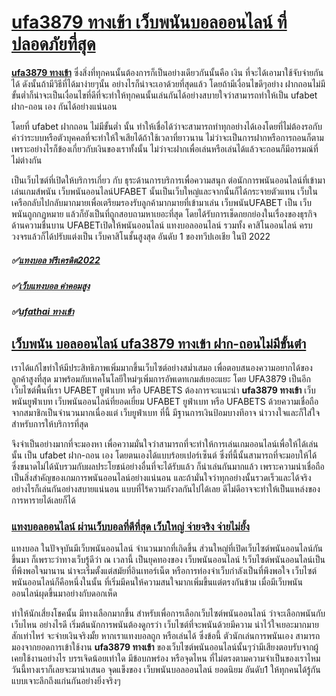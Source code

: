 # [ufa3879 ทางเข้า เว็บพนันบอลออนไลน์ ที่ปลอดภัยที่สุด](https://www.ufa88s.co/)

[**ufa3879 ทางเข้า**](https://www.ufa88s.co/ufa3879-%e0%b8%97%e0%b8%b2%e0%b8%87%e0%b9%80%e0%b8%82%e0%b9%89%e0%b8%b2/) ซึ่งสิ่งที่ทุกคนนั้นต้องการก็เป็นอย่างเดียวกันนั้นคือ เงิน ที่จะได้เอามาใช้จับจ่ายกันได้ ดังนั้นถ้ามีวิธีที่ได้มาง่ายๆนั้น อย่างไรก็น่าจะเอาด้วยที่สุดแล้ว โดยถ้ามีเงื่อนไขดีๆอย่าง ฝากถอนไม่มีขั้นต่ำก็น่าจะเป็นเงื่อนไขที่ดีที่จะทำให้ทุกคนนั้นเล่นกันได้อย่างสบายใจว่าสามารถทำให้เป็น ufabet ฝาก-ถอน เอง กันได้อย่างแน่นอน

โดยที่ ufabet ฝากถอน ไม่มีขั้นต่ำ นั้น ทำให้เชื่อได้ว่าจะสามารถทำทุกอย่างได้เองโดยที่ไม่ต้องรอกับคำว่าระบบหรือตัวบุคคลที่จะทำให้ใจเสียได้ถ้าใช้เวลาที่ยาวนาน ไม่ว่าจะเป็นการฝากหรือการถอนก็ตาม เพราะอย่างไรก็ข้องเกี่ยวกับเงินของเราทั้งนั้น ไม่ว่าจะฝากเพื่อเล่นหรือเล่นได้แล้วจะถอนก็มีอารมณ์ที่ไม่ต่างกัน

เป็นเว็บไซต์ที่เปิดให้บริการเกี่ยว กับ ธุระด้านการบริการเพื่อความสนุก ต่อนักการพนันออนไลน์ที่เข้ามาเล่นเกมส์พนัน เว็บพนันออนไลน์UFABET นั้นเป็นเว็บใหญ่และจากนั้นก็ได้กระจายตัวแทน เว็บในเครือกลับไปกลับมากมายเพื่อเตรียมรองรับลูกค้ามากมายที่เข้ามาเล่น เว็บพนันUFABET เป็น เว็บพนันถูกกฏหมาย แล้วก็ยังเป็นที่ถูกสอบถามหาเยอะที่สุด โดยได้รับการเช็ดกยกย่องในเรื่องของธุรกิจด้านความชื่นบาน UFABETเปิดให้พนันออนไลน์ แทงบอลออนไลน์ รวมทั้ง คาสิโนออนไลน์ ครบวงจรแล้วก็ได้ปรับแต่งเป็น เว็บคาสิโนชั้นสูงสุด อันดับ 1 ของทวีปเอเชีย ในปี 2022

##### ✅[แทงบอล ฟรีเครดิต2022](https://www.ufa88s.co/แทงบอล-ฟรีเครดิต2022)

##### ✅[เว็บแทงบอล ค่าคอมสูง](https://www.ufa88s.co/เว็บแทงบอล-ค่าคอมสูง)

##### ✅[ufathai ทางเข้า](https://www.ufa88s.co/ufathai-ทางเข้า/)

## [เว็บพนัน บอลออนไลน์ ufa3879 ทางเข้า ฝาก-ถอนไม่มีขั้นตำ](https://www.ufa88s.info/)

เราได้แก้ไขทำให้มีประสิทธิภาพเพิ่มมากขึ้นเว็บไซต์อย่างสม่ำเสมอ เพื่อตอบสนองความอยากได้ของลูกค้าสูงที่สุด มาพร้อมกับเทคโนโลยีใหม่ๆเพิ่มการอัพเดทเกมส์เยอะแยะ โดย UFA3879 เป็นอีกเว็บไซต์พื้นที่เรา UFABET ยูฟ่าเบท หรือ UFABETS ต้องการจะแนะนำ **ufa3879 ทางเข้า** เว็บพนันยูฟ่าเบท เว็บพนันออนไลน์ที่ยอดเยี่ยม UFABET ยูฟ่าเบท หรือ UFABETS ด้วยความเชื่อถือจากสมาชิกเป็นจำนวนมากเนื่องแต่ เว็บยูฟ่าเบท ที่นี้ มีฐานการเงินป้อมบางทีอาจ น่าวางใจและก็ใส่ใจสำหรับการให้บริการที่สุด

จึงจำเป็นอย่างมากที่จะมองหา เพื่อความมั่นใจว่าสามารถที่จะทำให้การเล่นเกมออนไลน์เพื่อให้ได้เล่นนั้น เป็น ufabet ฝาก-ถอน เอง โดยตนเองได้แบบร้อยเปอร์เซ็นต์ ซึ่งที่นี้นั้นสามารถที่จะมอบให้ได้ ซึ่งขนาดไม่ได้นับรวมกับผลประโยชน์อย่างอื่นที่จะได้รับแล้ว ก็น่าเล่นกันมากแล้ว เพราะความน่าเชื่อถือเป็นสิ่งสำคัญของเกมการพนันออนไลน์อย่างแน่นอน และถ้ามั่นใจว่าทุกอย่างนั้นรวดเร็วและได้จริง อย่างไรก็เล่นกันอย่างสบายแน่นอน แบบที่ไร้ความกังวลกันไปได้เลย ดีไม่ดีอาจจะทำให้เป็นแหล่งของการหารายได้เลยก็ได้

### [แทงบอลออนไลน์ ผ่านเว็บบอลที่ดีที่สุด เว็บใหญ่ จ่ายจริง จ่ายไม่ยั้ง](https://line.me/R/ti/p/@ufa88v3)

แทงบอล ในปัจจุบันมีเว็บพนันออนไลน์ จำนวนมากที่เกิดขึ้น ส่วนใหญ่ที่เปิดเว็บไซต์พนันออนไลน์กันขึ้นมา ก็เพราะว่าทางเว็บรู้ดีว่า ณ เวลานี้ เป็นยุคทองของ เว็บพนันออนไลน์ !เว็บไซต์พนันออนไลน์เป็นที่พึงพอใจมานาน น่าจะเริ่มตั้งแต่สมัยที่อินเทอร์เน็ต หรือการท่องจำเว็บกำลังเป็นที่พึงพอใจ เว็บไซต์พนันออนไลน์ก็คือหนึ่งในนั้น ที่เริ่มมีคนให้ความสนใจมากเพิ่มขึ้นแต่ตรงกันข้าม เมื่อมีเว็บพนันออนไลน์ผุดขึ้นมาอย่างกับดอกเห็ด

ทำให้นักเสี่ยงโชคนั้น มีทางเลือกมากขึ้น สำหรับเพื่อการเลือกเว็บไซต์พนันออนไลน์ ว่าจะเลือกพนันกับเว็บไหน อย่างไรดี เริ่มต้นนักการพนันต้องดูกรว่า เว็บไซต์ที่จะพนันด้วยมีความ น่าไว้ใจเยอะมากมายสักเท่าไหร่ จะจ่ายเงินจริงมั้ย หากเราแทงบอลถูก หรือเล่นได้ ซึ่งข้อนี้ ตัวนักเล่นการพนันเอง สามารถมองจากยอดการเข้าใช้งาน **ufa3879 ทางเข้า** ของเว็บไซต์พนันออนไลน์นั้นๆว่ามีเสียงตอบรับจากผู้เคยใช้งานอย่างไร บรรเจิดน้อยเท่าใด มีข้อบกพร่อง หรือจุดไหน ที่ไม่ตรงตามความจำเป็นของเราไหม วันนี้ทางเราก็เลยจะมานำเสนอ จุดแข็งของ เว็บพนันบอลออนไลน์ ยอดนิยม อันดับ1 ให้ทุกคนได้รู้กัน แบบเจาะลึกถึงแก่นกันอย่างยิ่งจริงๆ
